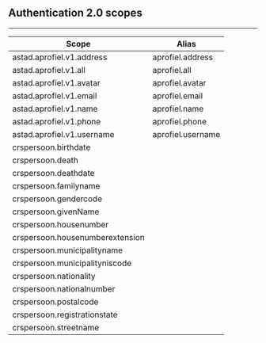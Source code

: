 ## Authentication 2.0 scopes
---

| Scope                           | Alias             |
| ------------------------------- | ----------------- |
| astad.aprofiel.v1.address       | aprofiel.address  |
| astad.aprofiel.v1.all           | aprofiel.all      |
| astad.aprofiel.v1.avatar        | aprofiel.avatar   |
| astad.aprofiel.v1.email         | aprofiel.email    |
| astad.aprofiel.v1.name          | aprofiel.name     |
| astad.aprofiel.v1.phone         | aprofiel.phone    |
| astad.aprofiel.v1.username      | aprofiel.username |
| crspersoon.birthdate            |                   |
| crspersoon.death                |                   |
| crspersoon.deathdate            |                   |
| crspersoon.familyname           |                   |
| crspersoon.gendercode           |                   |
| crspersoon.givenName            |                   |
| crspersoon.housenumber          |                   |
| crspersoon.housenumberextension |                   |
| crspersoon.municipalityname     |                   |
| crspersoon.municipalityniscode  |                   |
| crspersoon.nationality          |                   |
| crspersoon.nationalnumber       |                   |
| crspersoon.postalcode           |                   |
| crspersoon.registrationstate    |                   |
| crspersoon.streetname           |                   |
